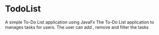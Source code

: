 # TodoList
A simple To-Do List application using JavaFx
The To-Do List application to manages tasks for users.
The user can add , remove and filter the tasks

